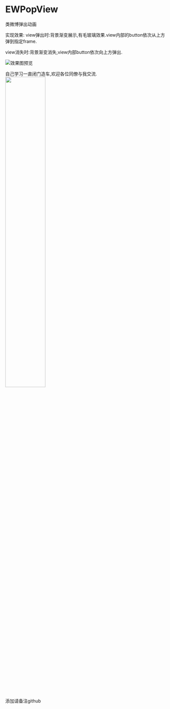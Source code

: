 # EWPopView
类微博弹出动画

实现效果:
view弹出时:背景渐变展示,有毛玻璃效果.view内部的button依次从上方弹到指定frame.

view消失时:背景渐变消失,view内部button依次向上方弹出.

![效果图预览](https://github.com/WangLiquan/popView/raw/master/images/demonstration.gif)

自己学习一直闭门造车,欢迎各位同僚与我交流.<br>
<img src="https://github.com/WangLiquan/popView/raw/master/images/wechat.jpg" width="50%" height="50%"><br>
添加请备注github
